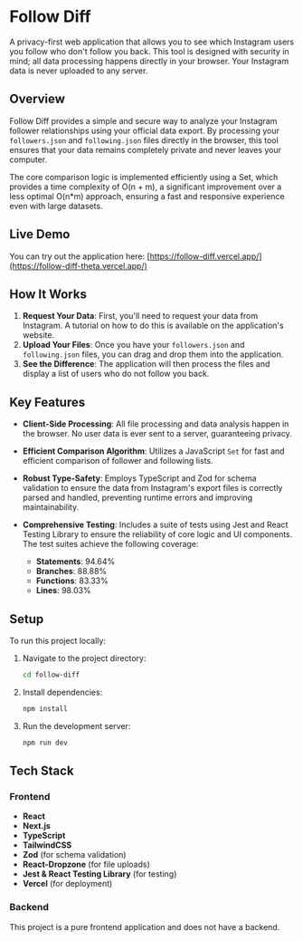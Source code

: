 # Follow Diff

A privacy-first web application that allows you to see which Instagram users you follow who don't follow you back. This tool is designed with security in mind; all data processing happens directly in your browser. Your Instagram data is never uploaded to any server.

## Overview

Follow Diff provides a simple and secure way to analyze your Instagram follower relationships using your official data export. By processing your `followers.json` and `following.json` files directly in the browser, this tool ensures that your data remains completely private and never leaves your computer.

The core comparison logic is implemented efficiently using a Set, which provides a time complexity of O(n + m), a significant improvement over a less optimal O(n\*m) approach, ensuring a fast and responsive experience even with large datasets.

## Live Demo

You can try out the application here: [https://follow-diff.vercel.app/](https://follow-diff-theta.vercel.app/)

## How It Works

1.  **Request Your Data**: First, you'll need to request your data from Instagram. A tutorial on how to do this is available on the application's website.
2.  **Upload Your Files**: Once you have your `followers.json` and `following.json` files, you can drag and drop them into the application.
3.  **See the Difference**: The application will then process the files and display a list of users who do not follow you back.

## Key Features

* **Client-Side Processing**: All file processing and data analysis happen in the browser. No user data is ever sent to a server, guaranteeing privacy.

* **Efficient Comparison Algorithm**: Utilizes a JavaScript `Set` for fast and efficient comparison of follower and following lists.

* **Robust Type-Safety**: Employs TypeScript and Zod for schema validation to ensure the data from Instagram's export files is correctly parsed and handled, preventing runtime errors and improving maintainability.

* **Comprehensive Testing**: Includes a suite of tests using Jest and React Testing Library to ensure the reliability of core logic and UI components. The test suites achieve the following coverage:
    * **Statements**: 94.64%
    * **Branches**: 88.88%
    * **Functions**: 83.33%
    * **Lines**: 98.03%


## Setup

To run this project locally:

1.  Navigate to the project directory:
    ```bash
    cd follow-diff
    ```
2.  Install dependencies:
    ```bash
    npm install
    ```
3.  Run the development server:
    ```bash
    npm run dev
    ```

## Tech Stack

### Frontend

  * **React**
  * **Next.js**
  * **TypeScript**
  * **TailwindCSS**
  * **Zod** (for schema validation)
  * **React-Dropzone** (for file uploads)
  * **Jest & React Testing Library** (for testing)
  * **Vercel** (for deployment)

### Backend

This project is a pure frontend application and does not have a backend.
